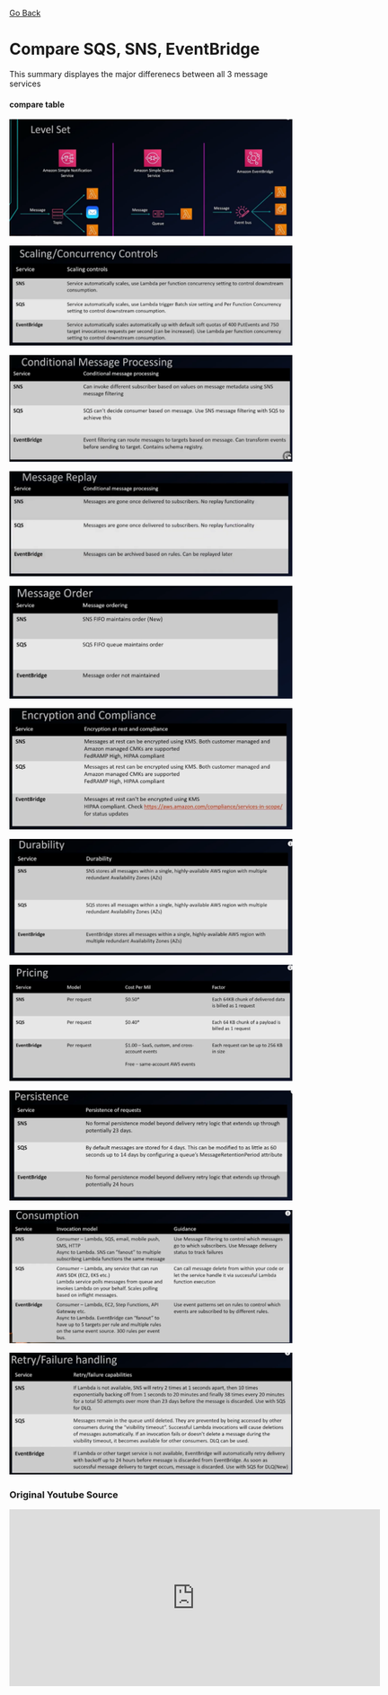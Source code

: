 [Go Back](./index.md)

# Compare SQS, SNS, EventBridge
This summary displayes the major differenecs between all 3 message services

#### compare table
![alt text](images/EventBridge/1.usage_flow.png "general usage flow")

![alt text](images/EventBridge/2.scaling.png)

![alt text](images/EventBridge/3.conditional_msg_processing.png)

![alt text](images/EventBridge/4.msg_replay.png)

![alt text](images/EventBridge/5.msg_order.png)

![alt text](images/EventBridge/6.encryption.png)

![alt text](images/EventBridge/7.durability.png)

![alt text](images/EventBridge/8.pricing.png)

![alt text](images/EventBridge/9.persistance.png)

![alt text](images/EventBridge/10.consumption.png)

![alt text](images/EventBridge/11.retry_fail.png)


### Original Youtube Source

<iframe width="660" height="315" src="https://www.youtube.com/embed/8Vm5IiOT7GY" title="YouTube video player" frameborder="0" allow="accelerometer; autoplay; clipboard-write; encrypted-media; gyroscope; picture-in-picture" allowfullscreen></iframe>
